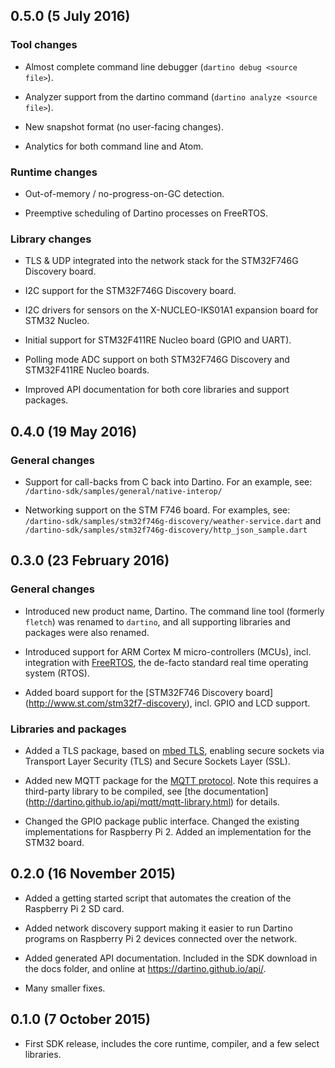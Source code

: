 ## 0.5.0 (5 July 2016)

### Tool changes

* Almost complete command line debugger (`dartino debug <source file>`).

* Analyzer support from the dartino command (`dartino analyze <source file>`).

* New snapshot format (no user-facing changes).

* Analytics for both command line and Atom.

### Runtime changes

* Out-of-memory / no-progress-on-GC detection.

* Preemptive scheduling of Dartino processes on FreeRTOS.

### Library changes

* TLS & UDP integrated into the network stack for the STM32F746G Discovery
 board.

* I2C support for the STM32F746G Discovery board.

* I2C drivers for sensors on the X-NUCLEO-IKS01A1 expansion board for STM32
 Nucleo.

* Initial support for STM32F411RE Nucleo board (GPIO and UART).

* Polling mode ADC support on both STM32F746G Discovery and STM32F411RE Nucleo
 boards.

* Improved API documentation for both core libraries and support packages.

## 0.4.0 (19 May 2016)

### General changes

* Support for call-backs from C back into Dartino. For an example, see:
 `/dartino-sdk/samples/general/native-interop/`


* Networking support on the STM F746 board. For examples, see:
`/dartino-sdk/samples/stm32f746g-discovery/weather-service.dart` and `/dartino-sdk/samples/stm32f746g-discovery/http_json_sample.dart`

## 0.3.0 (23 February 2016)

### General changes

* Introduced new product name, Dartino. The command line tool (formerly
 `fletch`) was renamed to `dartino`, and all supporting libraries and packages
 were also renamed.

* Introduced support for ARM Cortex M micro-controllers (MCUs), incl.
 integration with [FreeRTOS](http://www.freertos.org/), the de-facto standard
 real time operating system (RTOS).

* Added board support for the [STM32F746 Discovery board]
(http://www.st.com/stm32f7-discovery), incl. GPIO and LCD support.

### Libraries and packages

* Added a TLS package, based on [mbed TLS](https://tls.mbed.org/), enabling
 secure sockets via Transport Layer Security (TLS) and Secure Sockets Layer
 (SSL).

* Added new MQTT package for the [MQTT protocol](http://mqtt.org/). Note this
 requires a third-party library to be compiled, see [the documentation]
 (http://dartino.github.io/api/mqtt/mqtt-library.html) for details.

* Changed the GPIO package public interface. Changed the existing
 implementations for Raspberry Pi 2. Added an implementation for the STM32
 board.

## 0.2.0 (16 November 2015)

* Added a getting started script that automates the creation of the Raspberry Pi
 2 SD card.

* Added network discovery support making it easier to run Dartino programs on
 Raspberry Pi 2 devices connected over the network.

* Added generated API documentation. Included in the SDK download in the docs
 folder, and online at https://dartino.github.io/api/.

* Many smaller fixes.

## 0.1.0 (7 October 2015)

* First SDK release, includes the core runtime, compiler, and a few select
 libraries.
